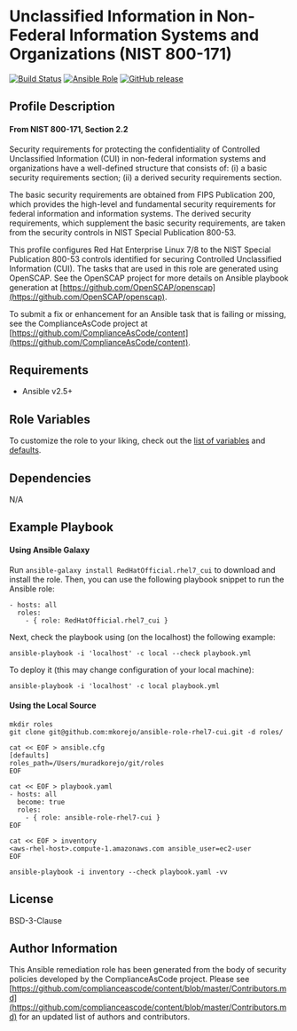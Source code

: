 # Unclassified Information in Non-Federal Information Systems and Organizations (NIST 800-171)

[![Build Status](https://travis-ci.org/RedHatOfficial/ansible-role-rhel7-cui.svg?branch=master)](https://travis-ci.org/RedHatOfficial/ansible-role-rhel7-cui)
[![Ansible Role](https://img.shields.io/ansible/role/39711.svg)](https://galaxy.ansible.com/RedHatOfficial/rhel7_cui)
[![GitHub release](https://img.shields.io/github/release/RedHatOfficial/ansible-role-rhel7-cui.svg)](https://github.com/RedHatOfficial/ansible-role-rhel7-cui/releases/latest)

## Profile Description
#### From NIST 800-171, Section 2.2
Security requirements for protecting the confidentiality of Controlled Unclassified Information (CUI) in non-federal
information systems and organizations have a well-defined structure that consists of:
(i) a basic security requirements section;
(ii) a derived security requirements section.

The basic security requirements are obtained from FIPS Publication 200, which provides the high-level and fundamental security requirements for federal
information and information systems. The derived security requirements, which supplement the basic security requirements, are taken from the security controls in NIST Special Publication 800-53.

This profile configures Red Hat Enterprise Linux 7/8 to the NIST Special Publication 800-53 controls identified for securing Controlled Unclassified
Information (CUI). The tasks that are used in this role are generated using OpenSCAP. See the OpenSCAP project for more details on Ansible playbook generation at [https://github.com/OpenSCAP/openscap](https://github.com/OpenSCAP/openscap).

To submit a fix or enhancement for an Ansible task that is failing or missing, see the ComplianceAsCode project at [https://github.com/ComplianceAsCode/content](https://github.com/ComplianceAsCode/content).

## Requirements
- Ansible v2.5+

## Role Variables
To customize the role to your liking, check out the [list of variables](vars/main.yml) and [defaults](defaults/main.yml).

## Dependencies
N/A

## Example Playbook
#### Using Ansible Galaxy
Run `ansible-galaxy install RedHatOfficial.rhel7_cui` to download and install the role. Then, you can use the following playbook snippet to run the Ansible role:
```
- hosts: all
  roles:
    - { role: RedHatOfficial.rhel7_cui }
```

Next, check the playbook using (on the localhost) the following example:
```
ansible-playbook -i 'localhost' -c local --check playbook.yml
```

To deploy it (this may change configuration of your local machine):
```
ansible-playbook -i 'localhost' -c local playbook.yml
```

#### Using the Local Source
```
mkdir roles
git clone git@github.com:mkorejo/ansible-role-rhel7-cui.git -d roles/

cat << EOF > ansible.cfg
[defaults]
roles_path=/Users/muradkorejo/git/roles
EOF

cat << EOF > playbook.yaml
- hosts: all
  become: true
  roles:
    - { role: ansible-role-rhel7-cui }
EOF

cat << EOF > inventory
<aws-rhel-host>.compute-1.amazonaws.com ansible_user=ec2-user
EOF

ansible-playbook -i inventory --check playbook.yaml -vv
```

## License
BSD-3-Clause

## Author Information
This Ansible remediation role has been generated from the body of security policies developed by the ComplianceAsCode project. Please see [https://github.com/complianceascode/content/blob/master/Contributors.md](https://github.com/complianceascode/content/blob/master/Contributors.md) for an updated list of authors and contributors.